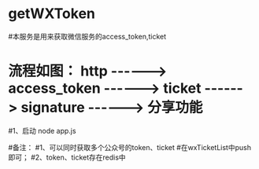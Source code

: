 # getWXToken
#本服务是用来获取微信服务的access_token,ticket
# 流程如图： http ------> access_token ------> ticket ------> signature ------> 分享功能
#1、启动
node app.js

#备注：
#1、可以同时获取多个公众号的token、ticket
#在wxTicketList中push即可；
#2、token、ticket存在redis中